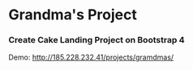 # Grandma's Project

### Create Cake Landing Project on Bootstrap 4

Demo: http://185.228.232.41/projects/gramdmas/